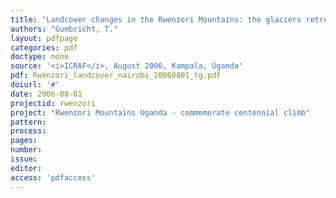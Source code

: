 ```yaml
---
title: "Landcover changes in the Rwenzori Mountains: the glaciers retreat - updated"
authors: "Gumbricht, T."
layout: pdfpage
categories: pdf
doctype: none
source: '<i>ICRAF</i>, August 2006, Kampala, Uganda'
pdf: Rwenzori_landcover_nairobi_20060801_tg.pdf
doiurl: '#'
date: 2006-08-01
projectid: rwenzori
project: "Rwenzori Mountains Uganda - commemorate centennial climb"
pattern:
process:
pages:
number:
issue:
editor:
access: 'pdfaccess'
---
```

